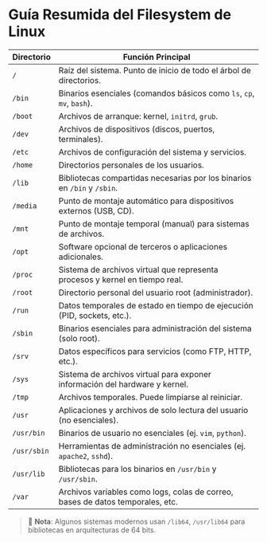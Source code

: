 # Guía Resumida del Filesystem de Linux

| Directorio      | Función Principal                                                                 |
|------------------|-----------------------------------------------------------------------------------|
| `/`              | Raíz del sistema. Punto de inicio de todo el árbol de directorios.                |
| `/bin`           | Binarios esenciales (comandos básicos como `ls`, `cp`, `mv`, `bash`).             |
| `/boot`          | Archivos de arranque: kernel, `initrd`, `grub`.                                   |
| `/dev`           | Archivos de dispositivos (discos, puertos, terminales).                           |
| `/etc`           | Archivos de configuración del sistema y servicios.                                |
| `/home`          | Directorios personales de los usuarios.                                           |
| `/lib`           | Bibliotecas compartidas necesarias por los binarios en `/bin` y `/sbin`.          |
| `/media`         | Punto de montaje automático para dispositivos externos (USB, CD).                 |
| `/mnt`           | Punto de montaje temporal (manual) para sistemas de archivos.                     |
| `/opt`           | Software opcional de terceros o aplicaciones adicionales.                         |
| `/proc`          | Sistema de archivos virtual que representa procesos y kernel en tiempo real.      |
| `/root`          | Directorio personal del usuario root (administrador).                             |
| `/run`           | Datos temporales de estado en tiempo de ejecución (PID, sockets, etc.).           |
| `/sbin`          | Binarios esenciales para administración del sistema (solo root).                  |
| `/srv`           | Datos específicos para servicios (como FTP, HTTP, etc.).                          |
| `/sys`           | Sistema de archivos virtual para exponer información del hardware y kernel.       |
| `/tmp`           | Archivos temporales. Puede limpiarse al reiniciar.                                |
| `/usr`           | Aplicaciones y archivos de solo lectura del usuario (no esenciales).              |
| `/usr/bin`       | Binarios de usuario no esenciales (ej. `vim`, `python`).                          |
| `/usr/sbin`      | Herramientas de administración no esenciales (ej. `apache2`, `sshd`).             |
| `/usr/lib`       | Bibliotecas para los binarios en `/usr/bin` y `/usr/sbin`.                        |
| `/var`           | Archivos variables como logs, colas de correo, bases de datos temporales, etc.    |

> 📝 **Nota**: Algunos sistemas modernos usan `/lib64`, `/usr/lib64` para bibliotecas en arquitecturas de 64 bits.

